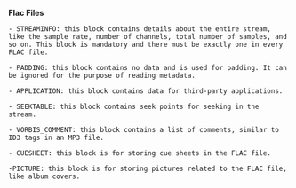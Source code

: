 **Flac Files**

    - STREAMINFO: this block contains details about the entire stream, like the sample rate, number of channels, total number of samples, and so on. This block is mandatory and there must be exactly one in every FLAC file.

    - PADDING: this block contains no data and is used for padding. It can be ignored for the purpose of reading metadata.

    - APPLICATION: this block contains data for third-party applications.

    - SEEKTABLE: this block contains seek points for seeking in the stream.

    - VORBIS_COMMENT: this block contains a list of comments, similar to ID3 tags in an MP3 file.

    - CUESHEET: this block is for storing cue sheets in the FLAC file.

    -PICTURE: this block is for storing pictures related to the FLAC file, like album covers.
